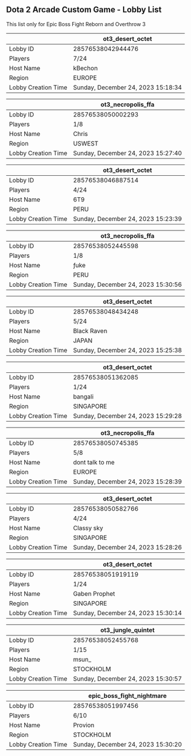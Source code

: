 ## Dota 2 Arcade Custom Game - Lobby List

This list only for Epic Boss Fight Reborn and Overthrow 3

|  | ot3_desert_octet |
| ------ | ------ |
| Lobby ID | 28576538042944476 |
| Players | 7/24 |
| Host Name | kBechon |
| Region | EUROPE |
| Lobby Creation Time | Sunday, December 24, 2023 15:18:34 |


|  | ot3_necropolis_ffa |
| ------ | ------ |
| Lobby ID | 28576538050002293 |
| Players | 1/8 |
| Host Name | Chris |
| Region | USWEST |
| Lobby Creation Time | Sunday, December 24, 2023 15:27:40 |


|  | ot3_desert_octet |
| ------ | ------ |
| Lobby ID | 28576538046887514 |
| Players | 4/24 |
| Host Name | 6T9 |
| Region | PERU |
| Lobby Creation Time | Sunday, December 24, 2023 15:23:39 |


|  | ot3_necropolis_ffa |
| ------ | ------ |
| Lobby ID | 28576538052445598 |
| Players | 1/8 |
| Host Name | ƒuke |
| Region | PERU |
| Lobby Creation Time | Sunday, December 24, 2023 15:30:56 |


|  | ot3_desert_octet |
| ------ | ------ |
| Lobby ID | 28576538048434248 |
| Players | 5/24 |
| Host Name | Black Raven |
| Region | JAPAN |
| Lobby Creation Time | Sunday, December 24, 2023 15:25:38 |


|  | ot3_desert_octet |
| ------ | ------ |
| Lobby ID | 28576538051362085 |
| Players | 1/24 |
| Host Name | bangali |
| Region | SINGAPORE |
| Lobby Creation Time | Sunday, December 24, 2023 15:29:28 |


|  | ot3_necropolis_ffa |
| ------ | ------ |
| Lobby ID | 28576538050745385 |
| Players | 5/8 |
| Host Name | dont talk to me |
| Region | EUROPE |
| Lobby Creation Time | Sunday, December 24, 2023 15:28:39 |


|  | ot3_desert_octet |
| ------ | ------ |
| Lobby ID | 28576538050582766 |
| Players | 4/24 |
| Host Name | Classy sky |
| Region | SINGAPORE |
| Lobby Creation Time | Sunday, December 24, 2023 15:28:26 |


|  | ot3_desert_octet |
| ------ | ------ |
| Lobby ID | 28576538051919119 |
| Players | 1/24 |
| Host Name | Gaben Prophet |
| Region | SINGAPORE |
| Lobby Creation Time | Sunday, December 24, 2023 15:30:14 |


|  | ot3_jungle_quintet |
| ------ | ------ |
| Lobby ID | 28576538052455768 |
| Players | 1/15 |
| Host Name | msun_ |
| Region | STOCKHOLM |
| Lobby Creation Time | Sunday, December 24, 2023 15:30:57 |


|  | epic_boss_fight_nightmare |
| ------ | ------ |
| Lobby ID | 28576538051997456 |
| Players | 6/10 |
| Host Name | Provion |
| Region | STOCKHOLM |
| Lobby Creation Time | Sunday, December 24, 2023 15:30:20 |


